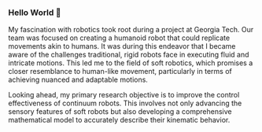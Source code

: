 ### Hello World 👋

My fascination with robotics took root during a project at Georgia Tech. Our team was focused on creating a humanoid robot that could replicate movements akin to humans. It was during this endeavor that I became aware of the challenges traditional, rigid robots face in executing fluid and intricate motions. This led me to the field of soft robotics, which promises a closer resemblance to human-like movement, particularly in terms of achieving nuanced and adaptable motions.

Looking ahead, my primary research objective is to improve the control effectiveness of continuum robots. This involves not only advancing the sensory features of soft robots but also developing a comprehensive mathematical model to accurately describe their kinematic behavior.


